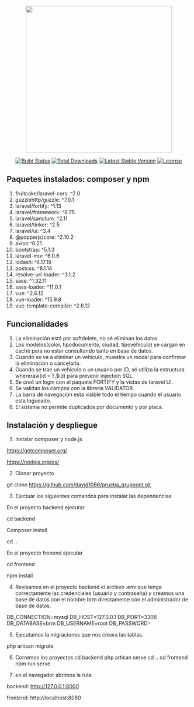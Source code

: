 <p align="center"><a href="https://laravel.com" target="_blank"><img src="https://raw.githubusercontent.com/laravel/art/master/logo-lockup/5%20SVG/2%20CMYK/1%20Full%20Color/laravel-logolockup-cmyk-red.svg" width="400"></a></p>

<p align="center">
<a href="https://travis-ci.org/laravel/framework"><img src="https://travis-ci.org/laravel/framework.svg" alt="Build Status"></a>
<a href="https://packagist.org/packages/laravel/framework"><img src="https://img.shields.io/packagist/dt/laravel/framework" alt="Total Downloads"></a>
<a href="https://packagist.org/packages/laravel/framework"><img src="https://img.shields.io/packagist/v/laravel/framework" alt="Latest Stable Version"></a>
<a href="https://packagist.org/packages/laravel/framework"><img src="https://img.shields.io/packagist/l/laravel/framework" alt="License"></a>
</p>


## Paquetes instalados: composer y npm
1. fruitcake/laravel-cors: ^2.0
2. guzzlehttp/guzzle: ^7.0.1
3. laravel/fortify: ^1.13
4. laravel/framework: ^8.75
5. laravel/sanctum: ^2.11
6. laravel/tinker: ^2.5
7. laravel/ui: ^3.4
8. @popperjs/core: ^2.10.2
9. axios:^0.21
10. bootstrap: ^5.1.3
11. laravel-mix: ^6.0.6
12. lodash: ^4.17.19
13. postcss: ^8.1.14
14. resolve-url-loader: ^3.1.2
15. sass: ^1.32.11
16. sass-loader: ^11.0.1
17. vue: ^2.6.12
18. vue-loader: ^15.9.8
19. vue-template-compiler: ^2.6.12

## Funcionalidades

1. La eliminación está por softdelete, no sé eliminan los datos.
2. Los modelos(color, tipodocumento, ciudad, tipovehiculo) se cargan en caché para no estar consultando tanto en base de datos.
3. Cuando se va a eliminar un vehículo, muestra un modal para confirmar la eliminación o cancelarla.
4. Cuando se trae un vehículo o un usuario por ID, sé utiliza la estructura whereraw(id = ?,$id) para prevenir injection SQL.
5. Se creó un login con el paquete FORTIFY y la vistas de laravel UI.
6. Se validan los campos con la librería VALIDATOR.
7. La barra de navegación esta visible todo el tiempo cuando el usuario esta logueado.
8. El sistema no permite duplicados por documento y por placa.

## Instalación y despliegue

1. Instalar composer y node.js

https://getcomposer.org/

https://nodejs.org/es/

2. Clonar proyecto

git clone https://github.com/david1066/prueba_grupooet.git

3. Ejectuar los siguientes comandos para instalar las dependencias

En el proyecto backend ejecutar

cd backend  

Composer install 

cd ..

En el proyecto fronend ejecutar

cd frontend

npm install

4. Revisamos en el proyecto backend el archivo .env que tenga correctamente las credenciales (usuario y contraseña) y creamos una base de datos con el nombre brm directamente con el administrador de base de datos.

DB_CONNECTION=mysql
DB_HOST=127.0.0.1
DB_PORT=3306
DB_DATABASE=brm
DB_USERNAME=root
DB_PASSWORD=

5. Ejecutamos la migraciones que nos creara las tablas.

php artisan migrate

6. Corremos los proyectos
cd backend
php artisan serve
cd ..
cd frontend
npm run serve

7. en el navegador abrimos la ruta

backend: http://127.0.0.1:8000

frontend: http://localhost:8080